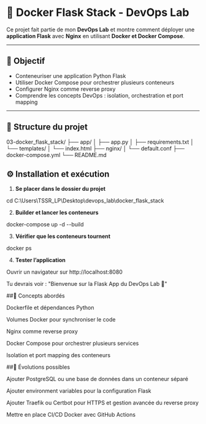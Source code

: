 # 🐳 Docker Flask Stack - DevOps Lab

Ce projet fait partie de mon **DevOps Lab** et montre comment déployer une **application Flask** avec **Nginx** en utilisant **Docker et Docker Compose**.

---

## 🎯 Objectif

- Conteneuriser une application Python Flask  
- Utiliser Docker Compose pour orchestrer plusieurs conteneurs  
- Configurer Nginx comme reverse proxy  
- Comprendre les concepts DevOps : isolation, orchestration et port mapping

---

## 🧱 Structure du projet


03-docker_flask_stack/
├── app/
│   ├── app.py
│   ├── requirements.txt
│   └── templates/
│       └── index.html
├── nginx/
│   └── default.conf
├── docker-compose.yml
└── README.md

## ⚙️ Installation et exécution

1. **Se placer dans le dossier du projet**

cd C:\Users\TSSR_LP\Desktop\devops_lab\docker_flask_stack

2. **Builder et lancer les conteneurs**

docker-compose up -d --build

3. **Vérifier que les conteneurs tournent**

docker ps

4. **Tester l’application**

Ouvrir un navigateur sur http://localhost:8080

Tu devrais voir : "Bienvenue sur la Flask App du DevOps Lab 🚀"

##🧩 Concepts abordés

Dockerfile et dépendances Python

Volumes Docker pour synchroniser le code

Nginx comme reverse proxy

Docker Compose pour orchestrer plusieurs services

Isolation et port mapping des conteneurs

##🚀 Évolutions possibles

Ajouter PostgreSQL ou une base de données dans un conteneur séparé

Ajouter environment variables pour la configuration Flask

Ajouter Traefik ou Certbot pour HTTPS et gestion avancée du reverse proxy

Mettre en place CI/CD Docker avec GitHub Actions

